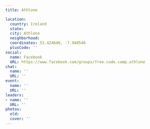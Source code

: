 ```yaml
---
title: Athlone

location:
  country: Ireland
  state: 
  city: Athlone
  neighborhood: 
  coordinates: 53.424646, -7.940548
  plusCode: ''
social:
  name: Facebook
  URL: https://www.facebook.com/groups/free.code.camp.athlone
chat:
  name: ''
  URL: ''
event:
  name: ''
  URL: ''
leaders:
- name: ''
  URL: ''
photos:
  old: 
  cover: ''
---
```

